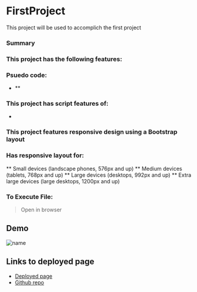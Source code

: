 # FirstProject
This project will be used to accomplich the first project


### Summary


### This project has the following features: 

    
### Psuedo code:  
* 
    ** 

### This project has script features of:
* 

### This project features responsive design using a Bootstrap layout
### Has responsive layout for: 
** Small devices (landscape phones, 576px and up)
** Medium devices (tablets, 768px and up)
** Large devices (desktops, 992px and up)
** Extra large devices (large desktops, 1200px and up)

### To Execute File:
> Open in browser


## Demo
![name](file.gif)

## Links to deployed page
* [Deployed page](https://anirbantalukder.github.io/)
* [Github repo](https://github.com/AnirbanTalukder/)
